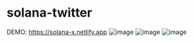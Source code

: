 # solana-twitter

DEMO: https://solana-x.netlify.app
![image](https://github.com/user-attachments/assets/4212adda-ccda-4e21-9551-a5fdac6fba61)
![image](https://github.com/user-attachments/assets/5a710049-c2b8-4b73-b86d-61b6125720c2)
![image](https://github.com/user-attachments/assets/035ef0d3-2c96-49cc-8b9c-aaf12c807015)

